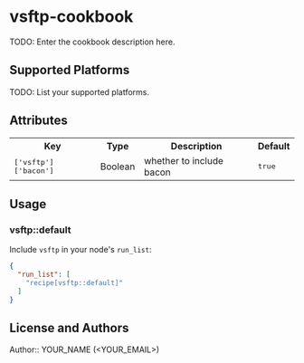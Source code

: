 # vsftp-cookbook

TODO: Enter the cookbook description here.

## Supported Platforms

TODO: List your supported platforms.

## Attributes

<table>
  <tr>
    <th>Key</th>
    <th>Type</th>
    <th>Description</th>
    <th>Default</th>
  </tr>
  <tr>
    <td><tt>['vsftp']['bacon']</tt></td>
    <td>Boolean</td>
    <td>whether to include bacon</td>
    <td><tt>true</tt></td>
  </tr>
</table>

## Usage

### vsftp::default

Include `vsftp` in your node's `run_list`:

```json
{
  "run_list": [
    "recipe[vsftp::default]"
  ]
}
```

## License and Authors

Author:: YOUR_NAME (<YOUR_EMAIL>)
